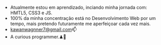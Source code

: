 - Atualmente estou em aprendizado, inciando minha jornada com: HMTL5, CSS3 e JS.
- 100% da minha concentração está no Desenvolvimento Web por um tempo, mais pretendo futuramente me aperfeiçoar cada vez mais.
- kawanwagnner7@gmail.com📫
- A curious programmer.♟🧠

